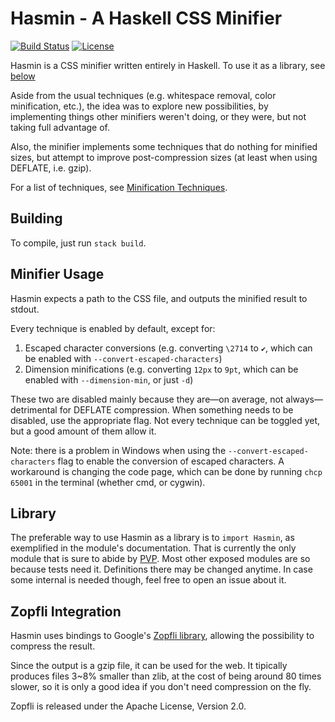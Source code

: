 Hasmin - A Haskell CSS Minifier
====
[![Build Status](https://travis-ci.org/contivero/hasmin.svg?branch=master)](https://travis-ci.org/contivero/hasmin)
[![License](https://img.shields.io/badge/License-BSD%203--Clause-blue.svg)](https://opensource.org/licenses/BSD-3-Clause)

Hasmin is a CSS minifier written entirely in Haskell. To use it as a library,
see [below](https://github.com/contivero/hasmin#library)

Aside from the usual techniques (e.g. whitespace removal, color minification,
etc.), the idea was to explore new possibilities, by implementing things
other minifiers weren't doing, or they were, but not taking full advantage of.

Also, the minifier implements some techniques that do nothing for minified
sizes, but attempt to improve post-compression sizes (at least when using
DEFLATE, i.e. gzip).

For a list of techniques, see [Minification Techniques](https://github.com/contivero/hasmin/wiki/Minification-Techniques).

## Building
To compile, just run `stack build`.

## Minifier Usage
Hasmin expects a path to the CSS file, and outputs the minified result to
stdout.

Every technique is enabled by default, except for:
 1. Escaped character conversions (e.g. converting `\2714` to `✔`, which can be enabled with `--convert-escaped-characters`)
 2. Dimension minifications (e.g. converting `12px` to `9pt`, which can be enabled with `--dimension-min`, or just `-d`)

These two are disabled mainly because they are—on average, not
always—detrimental for DEFLATE compression. When something needs to be
disabled, use the appropriate flag. Not every technique can be toggled yet, but
a good amount of them allow it.

Note: there is a problem in Windows when using the
`--convert-escaped-characters` flag to enable the conversion of escaped
characters. A workaround is changing the code page, which can be done by running
`chcp 65001` in the terminal (whether cmd, or cygwin).

## Library
The preferable way to use Hasmin as a library is to `import Hasmin`, as
exemplified in the module's documentation. That is currently the only module
that is sure to abide by [PVP](https://pvp.haskell.org/). Most other exposed
modules are so because tests need it. Definitions there may be changed anytime.
In case some internal is needed though, feel free to open an issue about it.

## Zopfli Integration
Hasmin uses bindings to Google's
[Zopfli library](https://en.wikipedia.org/wiki/Zopfli), allowing the
possibility to compress the result.

Since the output is a gzip file, it can be used for the web. It tipically
produces files 3~8% smaller than zlib, at the cost of being around 80 times
slower, so it is only a good idea if you don't need compression on the fly.


Zopfli is released under the Apache License, Version 2.0.
